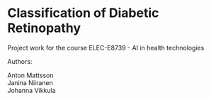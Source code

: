 # Classification of Diabetic Retinopathy

Project work for the course ELEC-E8739 - AI in health technologies

Authors:

Anton Mattsson  
Janina Niiranen  
Johanna Vikkula
